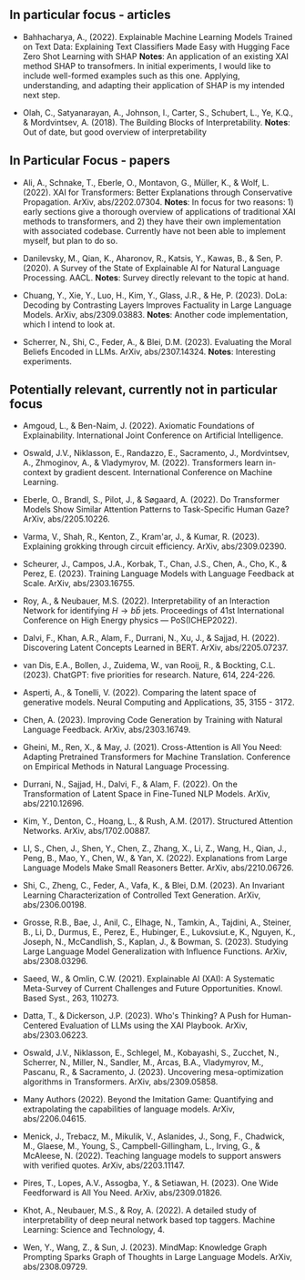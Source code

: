 ## In particular focus - articles

* Bahhacharya, A., (2022). Explainable Machine Learning Models Trained on Text Data: Explaining Text Classifiers Made Easy with Hugging Face Zero Shot Learning with SHAP 
    **Notes**: An application of an existing XAI method SHAP to transofmers.  In initial experiments, I would like to include well-formed examples such as this one.  Applying, understanding, and adapting their application of SHAP is my intended next step.

* Olah, C., Satyanarayan, A., Johnson, I., Carter, S., Schubert, L., Ye, K.Q., & Mordvintsev, A. (2018). The Building Blocks of Interpretability.
    **Notes**: Out of date, but good overview of interpretability

## In Particular Focus - papers

* Ali, A., Schnake, T., Eberle, O., Montavon, G., Müller, K., & Wolf, L. (2022). XAI for Transformers: Better Explanations through Conservative Propagation. ArXiv, abs/2202.07304.
    **Notes**: In focus for two reasons: 1) early sections give a thorough overview of applications of traditional XAI methods to transformers, and 2) they have their own implementation with associated codebase.  Currently have not been able to implement myself, but plan to do so.

* Danilevsky, M., Qian, K., Aharonov, R., Katsis, Y., Kawas, B., & Sen, P. (2020). A Survey of the State of Explainable AI for Natural Language Processing. AACL.
    **Notes**: Survey directly relevant to the topic at hand.  

* Chuang, Y., Xie, Y., Luo, H., Kim, Y., Glass, J.R., & He, P. (2023). DoLa: Decoding by Contrasting Layers Improves Factuality in Large Language Models. ArXiv, abs/2309.03883.
    **Notes**: Another code implementation, which I intend to look at.

* Scherrer, N., Shi, C., Feder, A., & Blei, D.M. (2023). Evaluating the Moral Beliefs Encoded in LLMs. ArXiv, abs/2307.14324.
    **Notes**: Interesting experiments.

## Potentially relevant, currently not in particular focus

* Amgoud, L., & Ben-Naim, J. (2022). Axiomatic Foundations of Explainability. International Joint Conference on Artificial Intelligence.

* Oswald, J.V., Niklasson, E., Randazzo, E., Sacramento, J., Mordvintsev, A., Zhmoginov, A., & Vladymyrov, M. (2022). Transformers learn in-context by gradient descent. International Conference on Machine Learning.

* Eberle, O., Brandl, S., Pilot, J., & Søgaard, A. (2022). Do Transformer Models Show Similar Attention Patterns to Task-Specific Human Gaze? ArXiv, abs/2205.10226.

* Varma, V., Shah, R., Kenton, Z., Kram'ar, J., & Kumar, R. (2023). Explaining grokking through circuit efficiency. ArXiv, abs/2309.02390.

* Scheurer, J., Campos, J.A., Korbak, T., Chan, J.S., Chen, A., Cho, K., & Perez, E. (2023). Training Language Models with Language Feedback at Scale. ArXiv, abs/2303.16755.

* Roy, A., & Neubauer, M.S. (2022). Interpretability of an Interaction Network for identifying $H \rightarrow b\bar{b}$ jets. Proceedings of 41st International Conference on High Energy physics — PoS(ICHEP2022).

* Dalvi, F., Khan, A.R., Alam, F., Durrani, N., Xu, J., & Sajjad, H. (2022). Discovering Latent Concepts Learned in BERT. ArXiv, abs/2205.07237.

* van Dis, E.A., Bollen, J., Zuidema, W., van Rooij, R., & Bockting, C.L. (2023). ChatGPT: five priorities for research. Nature, 614, 224-226.

* Asperti, A., & Tonelli, V. (2022). Comparing the latent space of generative models. Neural Computing and Applications, 35, 3155 - 3172.

* Chen, A. (2023). Improving Code Generation by Training with Natural Language Feedback. ArXiv, abs/2303.16749.

* Gheini, M., Ren, X., & May, J. (2021). Cross-Attention is All You Need: Adapting Pretrained Transformers for Machine Translation. Conference on Empirical Methods in Natural Language Processing.

* Durrani, N., Sajjad, H., Dalvi, F., & Alam, F. (2022). On the Transformation of Latent Space in Fine-Tuned NLP Models. ArXiv, abs/2210.12696.

* Kim, Y., Denton, C., Hoang, L., & Rush, A.M. (2017). Structured Attention Networks. ArXiv, abs/1702.00887.

* LI, S., Chen, J., Shen, Y., Chen, Z., Zhang, X., Li, Z., Wang, H., Qian, J., Peng, B., Mao, Y., Chen, W., & Yan, X. (2022). Explanations from Large Language Models Make Small Reasoners Better. ArXiv, abs/2210.06726.

* Shi, C., Zheng, C., Feder, A., Vafa, K., & Blei, D.M. (2023). An Invariant Learning Characterization of Controlled Text Generation. ArXiv, abs/2306.00198.

* Grosse, R.B., Bae, J., Anil, C., Elhage, N., Tamkin, A., Tajdini, A., Steiner, B., Li, D., Durmus, E., Perez, E., Hubinger, E., Lukovsiut.e, K., Nguyen, K., Joseph, N., McCandlish, S., Kaplan, J., & Bowman, S. (2023). Studying Large Language Model Generalization with Influence Functions. ArXiv, abs/2308.03296.

* Saeed, W., & Omlin, C.W. (2021). Explainable AI (XAI): A Systematic Meta-Survey of Current Challenges and Future Opportunities. Knowl. Based Syst., 263, 110273.

* Datta, T., & Dickerson, J.P. (2023). Who's Thinking? A Push for Human-Centered Evaluation of LLMs using the XAI Playbook. ArXiv, abs/2303.06223.

* Oswald, J.V., Niklasson, E., Schlegel, M., Kobayashi, S., Zucchet, N., Scherrer, N., Miller, N., Sandler, M., Arcas, B.A., Vladymyrov, M., Pascanu, R., & Sacramento, J. (2023). Uncovering mesa-optimization algorithms in Transformers. ArXiv, abs/2309.05858.

* Many Authors (2022). Beyond the Imitation Game: Quantifying and extrapolating the capabilities of language models. ArXiv, abs/2206.04615.

* Menick, J., Trebacz, M., Mikulik, V., Aslanides, J., Song, F., Chadwick, M., Glaese, M., Young, S., Campbell-Gillingham, L., Irving, G., & McAleese, N. (2022). Teaching language models to support answers with verified quotes. ArXiv, abs/2203.11147.

* Pires, T., Lopes, A.V., Assogba, Y., & Setiawan, H. (2023). One Wide Feedforward is All You Need. ArXiv, abs/2309.01826.

* Khot, A., Neubauer, M.S., & Roy, A. (2022). A detailed study of interpretability of deep neural network based top taggers. Machine Learning: Science and Technology, 4.

* Wen, Y., Wang, Z., & Sun, J. (2023). MindMap: Knowledge Graph Prompting Sparks Graph of Thoughts in Large Language Models. ArXiv, abs/2308.09729.
